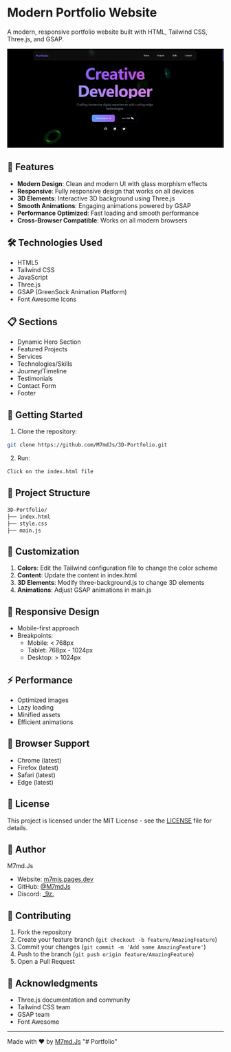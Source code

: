 # Modern Portfolio Website

A modern, responsive portfolio website built with HTML, Tailwind CSS, Three.js, and GSAP.

![Portfolio Preview](preview.png)

## 🌟 Features

- **Modern Design**: Clean and modern UI with glass morphism effects
- **Responsive**: Fully responsive design that works on all devices
- **3D Elements**: Interactive 3D background using Three.js
- **Smooth Animations**: Engaging animations powered by GSAP
- **Performance Optimized**: Fast loading and smooth performance
- **Cross-Browser Compatible**: Works on all modern browsers

## 🛠️ Technologies Used

- HTML5
- Tailwind CSS
- JavaScript
- Three.js
- GSAP (GreenSock Animation Platform)
- Font Awesome Icons

## 📋 Sections

- Dynamic Hero Section
- Featured Projects
- Services
- Technologies/Skills
- Journey/Timeline
- Testimonials
- Contact Form
- Footer

## 🚀 Getting Started

1. Clone the repository:
```bash
git clone https://github.com/M7mdJs/3D-Portfolio.git
```

2. Run:
```bash
Click on the index.html file
```

## 📁 Project Structure

```
3D-Portfolio/
├── index.html
├── style.css
├── main.js
```

## 🎨 Customization

1. **Colors**: Edit the Tailwind configuration file to change the color scheme
2. **Content**: Update the content in index.html
3. **3D Elements**: Modify three-background.js to change 3D elements
4. **Animations**: Adjust GSAP animations in main.js

## 📱 Responsive Design

- Mobile-first approach
- Breakpoints:
  - Mobile: < 768px
  - Tablet: 768px - 1024px
  - Desktop: > 1024px

## ⚡ Performance

- Optimized images
- Lazy loading
- Minified assets
- Efficient animations

## 🔧 Browser Support

- Chrome (latest)
- Firefox (latest)
- Safari (latest)
- Edge (latest)

## 📄 License

This project is licensed under the MIT License - see the [LICENSE](LICENSE) file for details.

## 👤 Author

M7md.Js
- Website: [m7mjs.pages.dev](https://m7mjs.pages.dev/)
- GitHub: [@M7mdJs](https://github.com/M7mdJs)
- Discord: [_9z.](https://discord.com/users/1091118468155314306)

## 🤝 Contributing

1. Fork the repository
2. Create your feature branch (`git checkout -b feature/AmazingFeature`)
3. Commit your changes (`git commit -m 'Add some AmazingFeature'`)
4. Push to the branch (`git push origin feature/AmazingFeature`)
5. Open a Pull Request

## 💫 Acknowledgments

- Three.js documentation and community
- Tailwind CSS team
- GSAP team
- Font Awesome

---
Made with ❤️ by [M7md.Js](https://github.com/M7mdJs)
"# Portfolio" 
